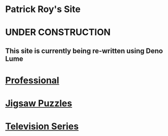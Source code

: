 # Patrick Roy's Site

# UNDER CONSTRUCTION

## This site is currently being re-written using Deno Lume

# [Professional](./professional)

# [Jigsaw Puzzles](./jigsaw-puzzles)

# [Television Series](./television-series)
